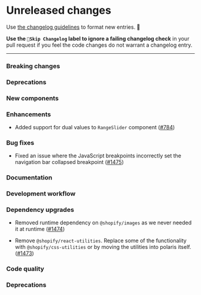 # Unreleased changes

Use [the changelog guidelines](https://git.io/polaris-changelog-guidelines) to format new entries. 💜

**Use the `🤖Skip Changelog` label to ignore a failing changelog check** in your pull request if you feel the code changes do not warrant a changelog entry.

---

### Breaking changes

### Deprecations

### New components

### Enhancements

- Added support for dual values to `RangeSlider` component ([#784](https://github.com/Shopify/polaris-react/pull/784))

### Bug fixes

- Fixed an issue where the JavaScript breakpoints incorrectly set the navigation bar collapsed breakpoint ([#1475](https://github.com/Shopify/polaris-react/pull/1475))

### Documentation

### Development workflow

### Dependency upgrades

- Removed runtime dependency on `@shopify/images` as we never needed it at runtime ([#1474](https://github.com/Shopify/polaris-react/pull/1474))

- Remove `@shopify/react-utilities`. Replace some of the functionality with `@shopify/css-utilities` or by moving the utilities into polaris itself. ([#1473](https://github.com/Shopify/polaris-react/pull/1473))

### Code quality

### Deprecations
